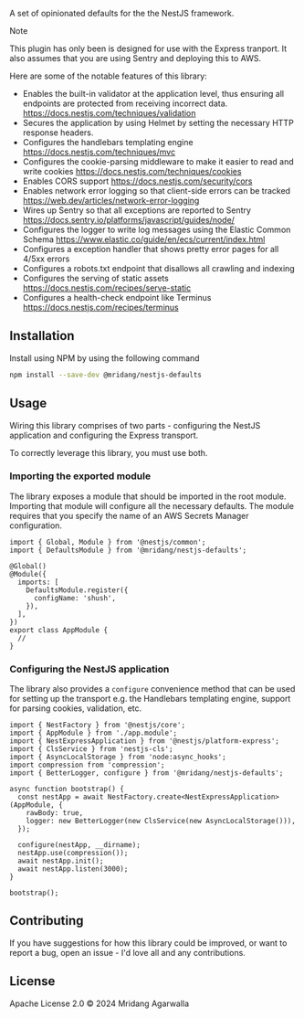 A set of opinionated defaults for the the NestJS framework.

> [!NOTE]
> This plugin has only been is designed for use with the Express tranport. It
> also assumes that you are using Sentry and deploying this to AWS.

Here are some of the notable features of this library:

- Enables the built-in validator at the application level, thus ensuring all endpoints are protected from receiving incorrect data.
  https://docs.nestjs.com/techniques/validation
- Secures the application by using Helmet by setting the necessary HTTP response headers.
- Configures the handlebars templating engine https://docs.nestjs.com/techniques/mvc
- Configures the cookie-parsing middleware to make it easier to read and write cookies https://docs.nestjs.com/techniques/cookies
- Enables CORS support https://docs.nestjs.com/security/cors
- Enables network error logging so that client-side errors can be tracked https://web.dev/articles/network-error-logging
- Wires up Sentry so that all exceptions are reported to Sentry
  https://docs.sentry.io/platforms/javascript/guides/node/
- Configures the logger to write log messages using the Elastic Common Schema
  https://www.elastic.co/guide/en/ecs/current/index.html
- Configures a exception handler that shows pretty error pages for all 4/5xx errors
- Configures a robots.txt endpoint that disallows all crawling and indexing
- Configures the serving of static assets https://docs.nestjs.com/recipes/serve-static
- Configures a health-check endpoint like Terminus https://docs.nestjs.com/recipes/terminus

## Installation

Install using NPM by using the following command

```sh
npm install --save-dev @mridang/nestjs-defaults
```

## Usage

Wiring this library comprises of two parts - configuring the NestJS application
and configuring the Express transport.

To correctly leverage this library, you must use both.

### Importing the exported module

The library exposes a module that should be imported in the root module.
Importing that module will configure all the necessary defaults. The module
requires that you specify the name of an AWS Secrets Manager configuration.

```
import { Global, Module } from '@nestjs/common';
import { DefaultsModule } from '@mridang/nestjs-defaults';

@Global()
@Module({
  imports: [
    DefaultsModule.register({
      configName: 'shush',
    }),
  ],
})
export class AppModule {
  //
}
```

### Configuring the NestJS application

The library also provides a `configure` convenience method that can be used for
setting up the transport e.g. the Handlebars templating engine, support for
parsing cookies, validation, etc.

```
import { NestFactory } from '@nestjs/core';
import { AppModule } from './app.module';
import { NestExpressApplication } from '@nestjs/platform-express';
import { ClsService } from 'nestjs-cls';
import { AsyncLocalStorage } from 'node:async_hooks';
import compression from 'compression';
import { BetterLogger, configure } from '@mridang/nestjs-defaults';

async function bootstrap() {
  const nestApp = await NestFactory.create<NestExpressApplication>(AppModule, {
    rawBody: true,
    logger: new BetterLogger(new ClsService(new AsyncLocalStorage())),
  });

  configure(nestApp, __dirname);
  nestApp.use(compression());
  await nestApp.init();
  await nestApp.listen(3000);
}

bootstrap();
```

## Contributing

If you have suggestions for how this library could be improved, or
want to report a bug, open an issue - I'd love all and any
contributions.

## License

Apache License 2.0 © 2024 Mridang Agarwalla
